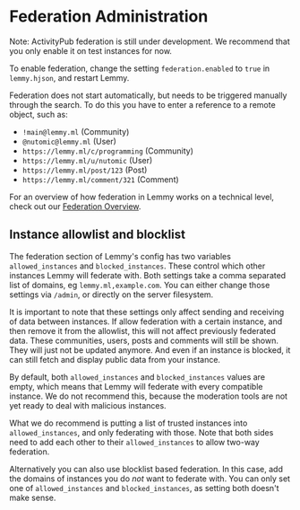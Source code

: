 # Federation Administration

Note: ActivityPub federation is still under development. We recommend that you only enable it on test instances for now.

To enable federation, change the setting `federation.enabled` to `true` in `lemmy.hjson`, and restart Lemmy.

Federation does not start automatically, but needs to be triggered manually through the search. To do this you have to enter a reference to a remote object, such as:

- `!main@lemmy.ml` (Community)
- `@nutomic@lemmy.ml` (User)
- `https://lemmy.ml/c/programming` (Community)
- `https://lemmy.ml/u/nutomic` (User)
- `https://lemmy.ml/post/123` (Post)
- `https://lemmy.ml/comment/321` (Comment)

For an overview of how federation in Lemmy works on a technical level, check out our [Federation Overview](contributing_federation_overview.md).

## Instance allowlist and blocklist

The federation section of Lemmy's config has two variables `allowed_instances` and `blocked_instances`. These control which other instances Lemmy will federate with. Both settings take a comma separated list of domains, eg `lemmy.ml,example.com`. You can either change those settings via `/admin`, or directly on the server filesystem.

It is important to note that these settings only affect sending and receiving of data between instances. If allow federation with a certain instance, and then remove it from the allowlist, this will not affect previously federated data. These communities, users, posts and comments will still be shown. They will just not be updated anymore. And even if an instance is blocked, it can still fetch and display public data from your instance.

By default, both `allowed_instances` and `blocked_instances` values are empty, which means that Lemmy will federate with every compatible instance. We do not recommend this, because the moderation tools are not yet ready to deal with malicious instances.

What we do recommend is putting a list of trusted instances into `allowed_instances`, and only federating with those. Note that both sides need to add each other to their `allowed_instances` to allow two-way federation.

Alternatively you can also use blocklist based federation. In this case, add the domains of instances you do _not_ want to federate with. You can only set one of `allowed_instances` and `blocked_instances`, as setting both doesn't make sense.
